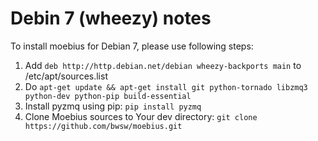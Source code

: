 # Debin 7 (wheezy) notes

To install moebius for Debian 7, please use following steps:

1. Add ```deb http://http.debian.net/debian wheezy-backports main``` to /etc/apt/sources.list
2. Do ```apt-get update && apt-get install git python-tornado libzmq3 python-dev python-pip build-essential```
3. Install pyzmq using pip: ```pip install pyzmq```
4. Clone Moebius sources to Your dev directory: ```git clone https://github.com/bwsw/moebius.git```
